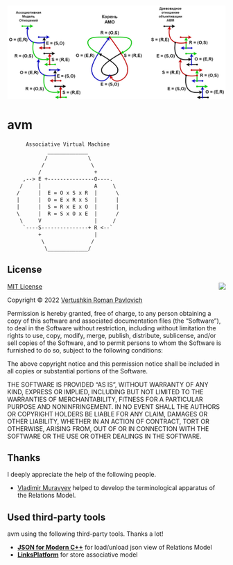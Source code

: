 <p align="center"><img src="EORS.jpg"></p>

# avm

```
      Associative Virtual Machine
             _____________
            /             \
           /               \
          /                 +
     ,--> E +---------------O----.
    /     |                 A     \
   /      |  E = O x S x R  |      \
   |      |  O = E x R x S  |      |
   |      |  S = R x E x O  |      |
   \      |  R = S x O x E  |      /
    \     V                 |     /
     `----S---------------+ R <--`
          +                 |
           \               /
            \_____________/

```

## License

<img align="right" src="https://opensource.org/trademarks/opensource/OSI-Approved-License-100x137.png">

[MIT License](https://opensource.org/licenses/MIT)

Copyright &copy; 2022 [Vertushkin Roman Pavlovich](https://vk.com/earthbirthbook)

Permission is hereby granted, free of charge, to any person obtaining a copy of this software and associated documentation files (the “Software”), to deal in the Software without restriction, including without limitation the rights to use, copy, modify, merge, publish, distribute, sublicense, and/or sell copies of the Software, and to permit persons to whom the Software is furnished to do so, subject to the following conditions:

The above copyright notice and this permission notice shall be included in all copies or substantial portions of the Software.

THE SOFTWARE IS PROVIDED “AS IS”, WITHOUT WARRANTY OF ANY KIND, EXPRESS OR IMPLIED, INCLUDING BUT NOT LIMITED TO THE WARRANTIES OF MERCHANTABILITY, FITNESS FOR A PARTICULAR PURPOSE AND NONINFRINGEMENT. IN NO EVENT SHALL THE AUTHORS OR COPYRIGHT HOLDERS BE LIABLE FOR ANY CLAIM, DAMAGES OR OTHER LIABILITY, WHETHER IN AN ACTION OF CONTRACT, TORT OR OTHERWISE, ARISING FROM, OUT OF OR IN CONNECTION WITH THE SOFTWARE OR THE USE OR OTHER DEALINGS IN THE SOFTWARE.

## Thanks

I deeply appreciate the help of the following people.

- [Vladimir Muravyev](https://github.com/vmuravyev) helped to develop the terminological apparatus of the Relations Model.

## Used third-party tools

avm using the following third-party tools. Thanks a lot!

- [**JSON for Modern C++**](https://github.com/nlohmann/json) for load/unload json view of Relations Model
- [**LinksPlatform**](https://github.com/linksplatform) for store associative model
